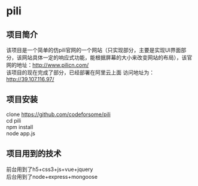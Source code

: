 # pili
## 项目简介 <br>
该项目是一个简单的仿pili官网的一个网站（只实现部分，主要是实现UI界面部分，该网站具体一定的响应式功能，能根据屏幕的大小来改变网站的布局），该官网的地址：http://www.pilicn.com/ <br>
该项目的现在完成了部分，已经部署在阿里云上面 访问地址为：http://39.107.116.97/<br>
## 项目安装<br>
clone https://github.com/codeforsome/pili <br>
cd pili <br>
npm install <br>
node app.js <br>
## 项目用到的技术  <br>
前台用到了h5+css3+js+vue+jquery <br>
后台用到了node+express+mongoose <br>
